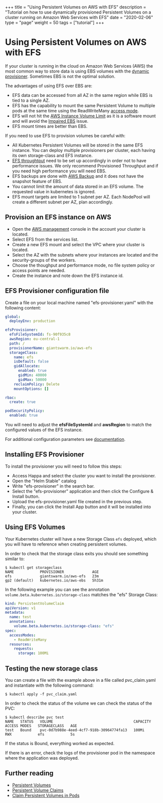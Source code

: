 +++
title = "Using Persistent Volumes on AWS with EFS"
description = "Tutorial on how to use dynamically provisioned Persistent Volumes on a cluster running on Amazon Web Services with EFS"
date = "2020-02-06"
type = "page"
weight = 50
tags = ["tutorial"]
+++

# Using Persistent Volumes on AWS with EFS

If your cluster is running in the cloud on Amazon Web Services (AWS) the most common way to store data is using EBS volumes with the [dynamic provisioner](https://docs.giantswarm.io/guides/using-persistent-volumes-on-aws/). Sometimes EBS is not the optimal solution.

The advantages of using EFS over EBS are:
- EFS data can be accessed from all AZ in the same region while EBS is tied to a single AZ.
- EFS has the capability to mount the same Persistent Volume to multiple pods at the same time using the ReadWriteMany [access mode](https://kubernetes.io/docs/concepts/storage/persistent-volumes/#access-modes).
- EFS will not hit the [AWS Instance Volume Limit](https://docs.aws.amazon.com/AWSEC2/latest/UserGuide/volume_limits.html) as it is a software mount and will avoid the [Impaired EBS](https://docs.giantswarm.io/guides/aws-impaired-volumes/) issue.
- EFS mount times are better than EBS.

If you need to use EFS to provision volumes be careful with:
- All Kubernetes Persistent Volumes will be stored in the same EFS instance. You can deploy multiple provisioners per cluster, each having its own storage-class and EFS instance.
- [EFS throughtput](https://docs.aws.amazon.com/efs/latest/ug/performance.html) need to be set up accordingly in order not to have performance issues. We only recommend Provisioned Throughput and if you need high performance you will need EBS.
- EFS backups are done with [AWS Backup](https://aws.amazon.com/backup/) and it does not have the snapshot feature of EBS.
- You cannot limit the amount of data stored in an EFS volume. The requested value in kubernetes is ignored.
- EFS mount targets are limited to 1 subnet per AZ. Each NodePool will create a different subnet per AZ, plan accordingly. 


## Provision an EFS instance on AWS
- Open the [AWS management](https://aws.amazon.com/console/) console in the account your cluster is located.
- Select EFS from the services list.
- Create a new EFS mount and select the VPC where your cluster is located.
- Select the AZ with the subnets where your instances are located and the security-groups of the workers.
- Choose the thoughput and performance mode, no file system policy or access points are needed.
- Create the instance and note down the EFS instance id.

## EFS Provisioner configuration file
Create a file on your local machine named "efs-provisioner.yaml" with the following content:
```yaml
global:
  deployEnv: production

efsProvisioner:
  efsFileSystemId: fs-90f935c8
  awsRegion: eu-central-1
  path: /
  provisionerName: giantswarm.io/aws-efs
  storageClass:
    name: efs
    isDefault: false
    gidAllocate:
      enabled: true
      gidMin: 40000
      gidMax: 50000
    reclaimPolicy: Delete
    mountOptions: []

rbac:
  create: true

podSecurityPolicy:
  enabled: true
```
You will need to adjust the **efsFileSystemId** and **awsRegion** to match the configured values of the EFS instance.

For additional configuration parameters see [documentation](https://github.com/kubernetes-incubator/external-storage/tree/master/aws/efs).

## Installing EFS Provisioner
To install the provisioner you will need to follow this steps:
- Access Happa and select the cluster you want to install the provisioner.
- Open the "Helm Stable" catalog
- Write "efs-provisioner" in the search bar.
- Select the "efs-provisioner" application and then click the Configure & Install button.
- Upload the efs-provisioner.yaml file created in the previous step.
- Finally, you can click the Install App button and it will be installed into your cluster.


## Using EFS Volumes
Your Kubernetes cluster will have a new Storage Class `efs` deployed, which you will have to reference when creating persistent volumes.

In order to check that the storage class exits you should see something similar to:
```nohighlight
$ kubectl get storageclass
NAME            PROVISIONER             AGE
efs             giantswarm.io/aws-efs   23m
gp2 (default)   kubernetes.io/aws-ebs   5h31m
```

In the following example you can see the annotation `volume.beta.kubernetes.io/storage-class` matches the "efs" Storage Class:
```yaml
kind: PersistentVolumeClaim
apiVersion: v1
metadata:
  name: test
  annotations:
    volume.beta.kubernetes.io/storage-class: "efs"
spec:
  accessModes:
    - ReadWriteMany
  resources:
    requests:
      storage: 100Mi
```

## Testing the new storage class

You can create a file with the example above in a file called pvc_claim.yaml and instantiate with the following command:
```nohighlight
$ kubectl apply -f pvc_claim.yaml
```
In order to check the status of the volume we can check the status of the PVC:
```nohighlight
$ kubectl describe pvc test
NAME   STATUS   VOLUME                                     CAPACITY   ACCESS MODES   STORAGECLASS   AGE
test   Bound    pvc-0d7b988e-4eed-4cf7-918b-30964774fa13   100Mi        RWX            efs            5s
```
If the status is Bound, everything worked as expected.

If there is an error, check the logs of the provisioner pod in the namespace where the application was deployed.

## Further reading

- [Persistent Volumes](https://kubernetes.io/docs/concepts/storage/persistent-volumes/#persistent-volumes)
- [Persistent Volume Claims](https://kubernetes.io/docs/concepts/storage/persistent-volumes/#persistentvolumeclaims)
- [Claim Persistent Volumes in Pods](https://kubernetes.io/docs/concepts/storage/persistent-volumes/#claims-as-volumes)
